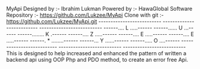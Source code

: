 MyApi
Designed by :- Ibrahim Lukman
Powered by :- HawaGlobal Software
Repository :- https://github.com/Lukzee/MyApi
Clone with git :- https://github.com/Lukzee/MyApi.git
      --------------------------
      --------------------------
      --------------------------
      ------....  L  .....------
      ------......  U  ...------
      ------........  K  .------
      ------....  Z  .....------
      ------....  E  .....------
      ------....  E  .....------
      ------.  *  ........------
      ------...  Y  ......------
      ------.....  O  ....------
      --------------------------
      --------------------------
      --------------------------
This is designed to help increased and enhanced the pattern of written a backend api using OOP Php and PDO method, to create an error free Api.